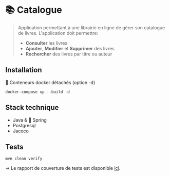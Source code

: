 # 📚 Catalogue

> Application permettant à une librairie en ligne de gérer son catalogue de livres.
> L'application doit permettre:
> - **Consulter** les livres
> - **Ajouter**, **Modifier** et **Supprimer** des livres
> - **Rechercher** des livres par titre ou auteur

## Installation

🐳 Conteneurs docker détachés (option -d)
```
docker-compose up --build -d
```
## Stack technique

- Java & 🍃 Spring
- Postgresql
- Jacoco

## Tests
```shell
mvn clean verify
```

-> Le rapport de couverture de tests est disponible [ici](/target/site/jacoco/index.html).

